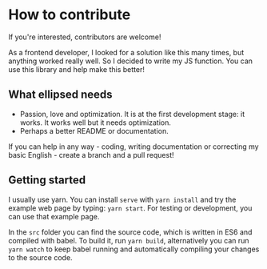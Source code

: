 # How to contribute
If you're interested, contributors are welcome!

As a frontend developer, I looked for a solution like this many times, but anything worked really well. So I decided to write my JS function.
You can use this library and help make this better!

## What ellipsed needs
* Passion, love and optimization. It is at the first development stage: it works. It works well but it needs optimization.
* Perhaps a better README or documentation. 
  
If you can help in any way - coding, writing documentation or correcting my basic English - create a branch and a pull request!

## Getting started
I usually use yarn. You can install `serve` with ```yarn install``` and try the example web page by typing: ```yarn start```.
For testing or development, you can use that example page.

In the `src` folder you can find the source code, which is written in ES6 and compiled with babel. To build it, run `yarn build`, alternatively you can run `yarn watch` to keep babel running and automatically compiling your changes to the source code.